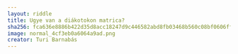 ```yaml
---
layout: riddle
title: Ugye van a diákotokon matrica?
sha256: fca636e8886b422d35d8acc18247d9c446582abd8fb03468b560c08bf0606ffc
image: normal_4cf3eb0a6064a9ad.png
creator: Turi Barnabás
---
```

